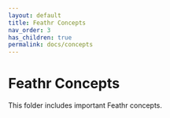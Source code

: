 ```yaml
---
layout: default
title: Feathr Concepts
nav_order: 3
has_children: true
permalink: docs/concepts
---
```

# Feathr Concepts

This folder includes important Feathr concepts.
